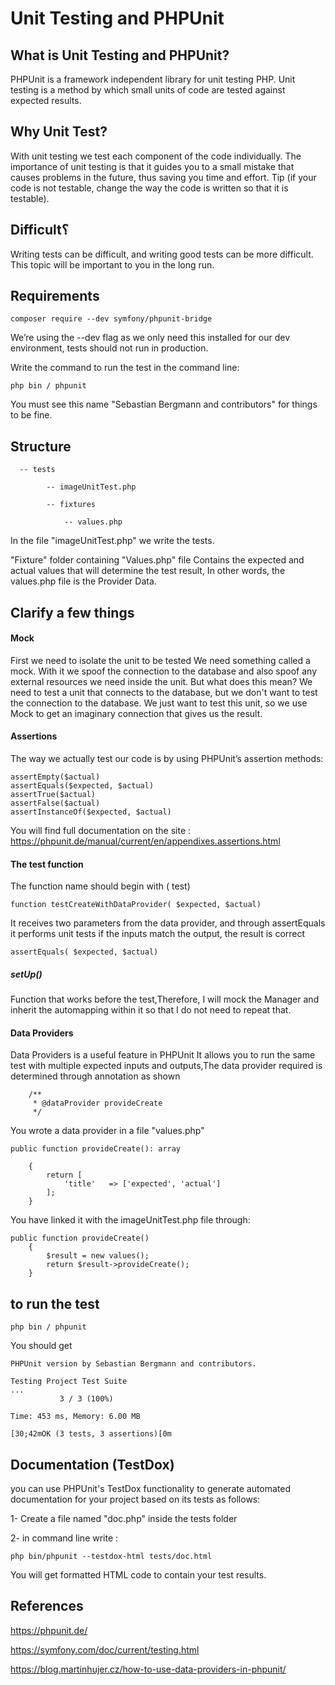 # Unit Testing and PHPUnit
## What is Unit Testing and PHPUnit?
PHPUnit is a framework independent library for unit testing PHP.
Unit testing is a method by which small units of code are tested against expected results.

## Why Unit Test?
With unit testing we test each component of the code individually.
The importance of unit testing is that it guides you to a small mistake that causes problems in the future, thus saving you time and effort.
Tip (if your code is not testable, change the way the code is written so that it is testable).

## Difficult؟
Writing tests can be difficult, and writing good tests can be more difficult. This topic will be important to you in the long run.

## Requirements
```
composer require --dev symfony/phpunit-bridge
```
We’re using the --dev flag as we only need this installed for our dev environment, tests should not run in production.

Write the command to run the test in the command line:
 
 ```
 php bin / phpunit 
 ```
 You must see this name "Sebastian Bergmann and contributors" for things to be fine.
 
 ## Structure
      -- tests
 
            -- imageUnitTest.php
            
            -- fixtures
            
                -- values.php
                
   In the file "imageUnitTest.php" we write the tests.
   
   "Fixture" folder containing "Values.php" file Contains the expected and actual values that will determine the test result, In other words, the values.php file is the Provider Data.
   

## Clarify a few things

#### Mock
First we need to isolate the unit to be tested
We need something called a mock.
With it we spoof the connection to the database and also spoof any external resources we need inside the unit.
But what does this mean?
We need to test a unit that connects to the database, but we don't want to test the connection to the database. We just want to test this unit, so we use Mock to get an imaginary connection that gives us the result.

#### Assertions
The way we actually test our code is by using PHPUnit’s assertion methods:
```
assertEmpty($actual)
assertEquals($expected, $actual)
assertTrue($actual)
assertFalse($actual)
assertInstanceOf($expected, $actual)
```
You will find full documentation on the site : https://phpunit.de/manual/current/en/appendixes.assertions.html

#### The test function

The function name should begin with ( test)
```
function testCreateWithDataProvider( $expected, $actual)
 ```
 It receives two parameters from the data provider, and through assertEquals it performs unit tests if the inputs match the output, the result is correct
 ```
 assertEquals( $expected, $actual)
 ```
##### setUp()
Function that works before the test,Therefore, I will mock the Manager and inherit the automapping within it so that I do not need to repeat that.


#### Data Providers 
Data Providers is a useful feature in PHPUnit It allows you to run the same test with multiple expected inputs and outputs,The data provider required is determined through annotation as shown
```
    /**
     * @dataProvider provideCreate
     */
```
You wrote a data provider in a file "values.php" 
```
public function provideCreate(): array

    {
        return [
            'title'   => ['expected', 'actual']
        ];
    }

```

You have linked it with the imageUnitTest.php file through:
```
public function provideCreate()
    {
        $result = new values();
        return $result->provideCreate();
    }
```

## to run the test

```
php bin / phpunit
```
You should get
```
PHPUnit version by Sebastian Bergmann and contributors.

Testing Project Test Suite
...
           3 / 3 (100%)

Time: 453 ms, Memory: 6.00 MB

[30;42mOK (3 tests, 3 assertions)[0m
```
## Documentation (TestDox)
you can use PHPUnit's TestDox functionality to generate automated documentation for your project based on its tests as follows:

1- Create a file named "doc.php" inside the tests folder

2- in command line write : 

 ```
 php bin/phpunit --testdox-html tests/doc.html
 
```
You will get formatted HTML code to contain your test results.

## References
https://phpunit.de/

https://symfony.com/doc/current/testing.html

https://blog.martinhujer.cz/how-to-use-data-providers-in-phpunit/
